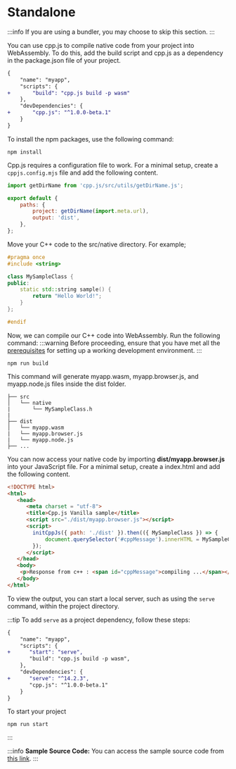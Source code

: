 # Standalone

:::info
If you are using a bundler, you may choose to skip this section.
:::

You can use cpp.js to compile native code from your project into WebAssembly. To do this, add the build script and cpp.js as a dependency in the package.json file of your project.

```diff title="package.json"
{
    "name": "myapp",
    "scripts": {
+       "build": "cpp.js build -p wasm"
    },
    "devDependencies": {
+       "cpp.js": "^1.0.0-beta.1"
    }
}
```

To install the npm packages, use the following command:
```shell npm2yarn
npm install
```

Cpp.js requires a configuration file to work. For a minimal setup, create a `cppjs.config.mjs` file and add the following content.

```js title="cppjs.config.mjs"
import getDirName from 'cpp.js/src/utils/getDirName.js';

export default {
    paths: {
        project: getDirName(import.meta.url),
        output: 'dist',
    },
};
```

Move your C++ code to the src/native directory. For example;

```cpp title="src/native/MySampleClass.h"
#pragma once
#include <string>

class MySampleClass {
public:
    static std::string sample() {
        return "Hello World!";
    }
};

#endif
```

Now, we can compile our C++ code into WebAssembly. Run the following command:
:::warning
Before proceeding, ensure that you have met all the [prerequisites](/docs/Guide/Getting%20Started/prerequisites) for setting up a working development environment.
:::
```shell npm2yarn
npm run build
```

This command will generate myapp.wasm, myapp.browser.js, and myapp.node.js files inside the dist folder.

```
├── src
│   └── native
|       └── MySampleClass.h
|
├── dist
│   └── myapp.wasm
|   └── myapp.browser.js
|   └── myapp.node.js
├── ...
```

You can now access your native code by importing **dist/myapp.browser.js** into your JavaScript file. For a minimal setup, create a index.html and add the following content.

```html title="index.html"
<!DOCTYPE html>
<html>
   <head>
      <meta charset = "utf-8">
      <title>Cpp.js Vanilla sample</title>
      <script src="./dist/myapp.browser.js"></script>
      <script>
        initCppJs({ path: './dist' }).then(({ MySampleClass }) => {
            document.querySelector('#cppMessage').innerHTML = MySampleClass.sample();
        });
      </script>
   </head>
   <body>
    <p>Response from c++ : <span id="cppMessage">compiling ...</span></p>
   </body>
</html>
```

To view the output, you can start a local server, such as using the `serve` command, within the project directory.

:::tip
To add `serve` as a project dependency, follow these steps:
```diff title="package.json"
{
    "name": "myapp",
    "scripts": {
+      "start": "serve",
       "build": "cpp.js build -p wasm",
    },
    "devDependencies": {
+      "serve": "^14.2.3",
       "cpp.js": "^1.0.0-beta.1"
    }
}
```
To start your project
```shell npm2yarn
npm run start
```
:::

:::info
**Sample Source Code:** You can access the sample source code from [this link](https://github.com/bugra9/cpp.js/tree/main/samples/cppjs-sample-web-vanilla).
:::
